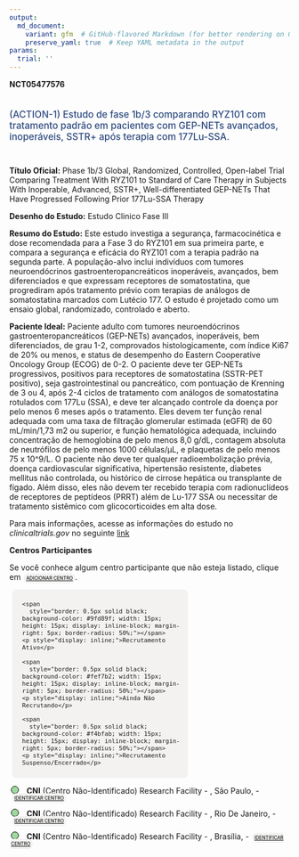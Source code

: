 ```yaml
---
output: 
  md_document:
    variant: gfm  # GitHub-flavored Markdown (for better rendering on GitHub)
    preserve_yaml: true  # Keep YAML metadata in the output
params:
  trial: ''
---
```


<script async src="https://scripts.simpleanalyticscdn.com/latest.js"></script>

**NCT05477576**

<div style="padding: 5px 5px 5px 0px; font-size: 1.20em; font-weight: 500; color: #2E4A7F; text-align: left; margin-bottom: 20px">

(ACTION-1) Estudo de fase 1b/3 comparando RYZ101 com tratamento padrão
em pacientes com GEP-NETs avançados, inoperáveis, SSTR+ após terapia com
177Lu-SSA.

</div>

**Título Oficial:** Phase 1b/3 Global, Randomized, Controlled,
Open-label Trial Comparing Treatment With RYZ101 to Standard of Care
Therapy in Subjects With Inoperable, Advanced, SSTR+,
Well-differentiated GEP-NETs That Have Progressed Following Prior
177Lu-SSA Therapy

**Desenho do Estudo:** Estudo Clinico Fase III

**Resumo do Estudo:** Este estudo investiga a segurança, farmacocinética
e dose recomendada para a Fase 3 do RYZ101 em sua primeira parte, e
compara a segurança e eficácia do RYZ101 com a terapia padrão na segunda
parte. A população-alvo inclui indivíduos com tumores neuroendócrinos
gastroenteropancreáticos inoperáveis, avançados, bem diferenciados e que
expressam receptores de somatostatina, que progrediram após tratamento
prévio com terapias de análogos de somatostatina marcados com Lutécio
177. O estudo é projetado como um ensaio global, randomizado, controlado
e aberto.

**Paciente Ideal:** Paciente adulto com tumores neuroendócrinos
gastroenteropancreáticos (GEP-NETs) avançados, inoperáveis, bem
diferenciados, de grau 1-2, comprovados histologicamente, com índice
Ki67 de 20% ou menos, e status de desempenho do Eastern Cooperative
Oncology Group (ECOG) de 0-2. O paciente deve ter GEP-NETs progressivos,
positivos para receptores de somatostatina (SSTR-PET positivo), seja
gastrointestinal ou pancreático, com pontuação de Krenning de 3 ou 4,
após 2-4 ciclos de tratamento com análogos de somatostatina rotulados
com 177Lu (SSA), e deve ter alcançado controle da doença por pelo menos
6 meses após o tratamento. Eles devem ter função renal adequada com uma
taxa de filtração glomerular estimada (eGFR) de 60 mL/min/1,73 m2 ou
superior, e função hematológica adequada, incluindo concentração de
hemoglobina de pelo menos 8,0 g/dL, contagem absoluta de neutrófilos de
pelo menos 1000 células/µL, e plaquetas de pelo menos 75 x 10^9/L. O
paciente não deve ter qualquer radioembolização prévia, doença
cardiovascular significativa, hipertensão resistente, diabetes mellitus
não controlada, ou histórico de cirrose hepática ou transplante de
fígado. Além disso, eles não devem ter recebido terapia com
radionuclídeos de receptores de peptídeos (PRRT) além de Lu-177 SSA ou
necessitar de tratamento sistêmico com glicocorticoides em alta dose.

Para mais informações, acesse as informações do estudo no
*clinicaltrials.gov* no seguinte
[link](https://clinicaltrials.gov/ct2/show/NCT05477576)

**Centros Participantes**

Se você conhece algum centro participante que não esteja listado, clique
em
<span style="color: #2E4A7F; margin-left: 2px; padding: 4px; background-color: #f3f2f1; border-radius: 8px; font-weight: 500; font-size: 0.6em"><a
href="https://cancertrialsbr.shinyapps.io/formsapp?study_nct_id=NCT05477576&amp;location_id=N%2FA&amp;location_full_name=N%2FA&amp;form_type=Adicionar%20Centro"
target="_blank">ADICIONAR CENTRO</a></span>.

<div style="margin-bottom: 8px; margin-left: 5px; padding: 8px; max-width: 300px; background-color: #f3f2f1; border-radius: 8px; font-size: 0.9em">

<div style="margin-left: 10px;">

    <span 
      style="border: 0.5px solid black; background-color: #9fd89f; width: 15px; height: 15px; display: inline-block; margin-right: 5px; border-radius: 50%;"></span>
    <p style="display: inline;">Recrutamento Ativo</p>

</div>

<div style="margin-left: 10px;">

    <span 
      style="border: 0.5px solid black; background-color: #fef7b2; width: 15px; height: 15px; display: inline-block; margin-right: 5px; border-radius: 50%;"></span>
    <p style="display: inline;">Ainda Não Recrutando</p>

</div>

<div style="margin-left: 10px;">

    <span 
      style="border: 0.5px solid black; background-color: #f4bfab; width: 15px; height: 15px; display: inline-block; margin-right: 5px; border-radius: 50%;"></span>
    <p style="display: inline;">Recrutamento Suspenso/Encerrado</p>

</div>

</div>

<div style="margin: 3px;">

<span style="border: 0.5px solid black; display: inline-block; width: 12px; height: 12px; border-radius: 50%; margin-right: 10px; padding-bottom: 0px; background-color: #9fd89f;"></span>
<b>CNI</b> (Centro Não-Identificado) Research Facility - , São Paulo, -
<span style="color: #2E4A7F; margin-left: 2px; padding: 4px; background-color: #f3f2f1; border-radius: 8px; font-weight: 500; font-size: 0.6em"><a
href="https://cancertrialsbr.shinyapps.io/formsapp?study_nct_id=NCT05477576&amp;location_id=RESEARCHFACILITYSAOPAULOBRAZIL&amp;location_full_name=%28Centro%20N%C3%A3o-Identificado%29%2C%20Research%20Facility%20%20-%20%2C%20S%C3%A3o%20Paulo%2C%20%20-%20&amp;form_type=Identificar%20Centro"
target="_blank">IDENTIFICAR CENTRO</a></span>

</div>

<div style="margin: 3px;">

<span style="border: 0.5px solid black; display: inline-block; width: 12px; height: 12px; border-radius: 50%; margin-right: 10px; padding-bottom: 0px; background-color: #9fd89f;"></span>
<b>CNI</b> (Centro Não-Identificado) Research Facility - , Rio De
Janeiro, -
<span style="color: #2E4A7F; margin-left: 2px; padding: 4px; background-color: #f3f2f1; border-radius: 8px; font-weight: 500; font-size: 0.6em"><a
href="https://cancertrialsbr.shinyapps.io/formsapp?study_nct_id=NCT05477576&amp;location_id=RESEARCHFACILITYRIODEJANEIROBRAZIL&amp;location_full_name=%28Centro%20N%C3%A3o-Identificado%29%2C%20Research%20Facility%20%20-%20%2C%20Rio%20De%20Janeiro%2C%20%20-%20&amp;form_type=Identificar%20Centro"
target="_blank">IDENTIFICAR CENTRO</a></span>

</div>

<div style="margin: 3px;">

<span style="border: 0.5px solid black; display: inline-block; width: 12px; height: 12px; border-radius: 50%; margin-right: 10px; padding-bottom: 0px; background-color: #9fd89f;"></span>
<b>CNI</b> (Centro Não-Identificado) Research Facility - , Brasília, -
<span style="color: #2E4A7F; margin-left: 2px; padding: 4px; background-color: #f3f2f1; border-radius: 8px; font-weight: 500; font-size: 0.6em"><a
href="https://cancertrialsbr.shinyapps.io/formsapp?study_nct_id=NCT05477576&amp;location_id=RESEARCHFACILITYBRASILIABRAZIL&amp;location_full_name=%28Centro%20N%C3%A3o-Identificado%29%2C%20Research%20Facility%20%20-%20%2C%20Bras%C3%ADlia%2C%20%20-%20&amp;form_type=Identificar%20Centro"
target="_blank">IDENTIFICAR CENTRO</a></span>

</div>
